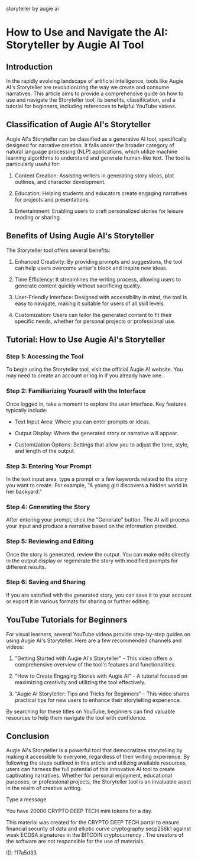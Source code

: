 storyteller by augie ai
# How to Use and Navigate the AI: Storyteller by Augie AI Tool



## Introduction



In the rapidly evolving landscape of artificial intelligence, tools like Augie AI's Storyteller are revolutionizing the way we create and consume narratives. This article aims to provide a comprehensive guide on how to use and navigate the Storyteller tool, its benefits, classification, and a tutorial for beginners, including references to helpful YouTube videos.



## Classification of Augie AI's Storyteller



Augie AI's Storyteller can be classified as a generative AI tool, specifically designed for narrative creation. It falls under the broader category of natural language processing (NLP) applications, which utilize machine learning algorithms to understand and generate human-like text. The tool is particularly useful for:



1. Content Creation: Assisting writers in generating story ideas, plot outlines, and character development.

2. Education: Helping students and educators create engaging narratives for projects and presentations.

3. Entertainment: Enabling users to craft personalized stories for leisure reading or sharing.



## Benefits of Using Augie AI's Storyteller



The Storyteller tool offers several benefits:



1. Enhanced Creativity: By providing prompts and suggestions, the tool can help users overcome writer's block and inspire new ideas.

2. Time Efficiency: It streamlines the writing process, allowing users to generate content quickly without sacrificing quality.

3. User-Friendly Interface: Designed with accessibility in mind, the tool is easy to navigate, making it suitable for users of all skill levels.

4. Customization: Users can tailor the generated content to fit their specific needs, whether for personal projects or professional use.



## Tutorial: How to Use Augie AI's Storyteller



### Step 1: Accessing the Tool



To begin using the Storyteller tool, visit the official Augie AI website. You may need to create an account or log in if you already have one.



### Step 2: Familiarizing Yourself with the Interface



Once logged in, take a moment to explore the user interface. Key features typically include:



- Text Input Area: Where you can enter prompts or ideas.

- Output Display: Where the generated story or narrative will appear.

- Customization Options: Settings that allow you to adjust the tone, style, and length of the output.



### Step 3: Entering Your Prompt



In the text input area, type a prompt or a few keywords related to the story you want to create. For example, "A young girl discovers a hidden world in her backyard."



### Step 4: Generating the Story



After entering your prompt, click the "Generate" button. The AI will process your input and produce a narrative based on the information provided.



### Step 5: Reviewing and Editing



Once the story is generated, review the output. You can make edits directly in the output display or regenerate the story with modified prompts for different results.



### Step 6: Saving and Sharing



If you are satisfied with the generated story, you can save it to your account or export it in various formats for sharing or further editing.



## YouTube Tutorials for Beginners



For visual learners, several YouTube videos provide step-by-step guides on using Augie AI's Storyteller. Here are a few recommended channels and videos:



1. "Getting Started with Augie AI's Storyteller" - This video offers a comprehensive overview of the tool's features and functionalities.

2. "How to Create Engaging Stories with Augie AI" - A tutorial focused on maximizing creativity and utilizing the tool effectively.

3. "Augie AI Storyteller: Tips and Tricks for Beginners" - This video shares practical tips for new users to enhance their storytelling experience.



By searching for these titles on YouTube, beginners can find valuable resources to help them navigate the tool with confidence.



## Conclusion



Augie AI's Storyteller is a powerful tool that democratizes storytelling by making it accessible to everyone, regardless of their writing experience. By following the steps outlined in this article and utilizing available resources, users can harness the full potential of this innovative AI tool to create captivating narratives. Whether for personal enjoyment, educational purposes, or professional projects, the Storyteller tool is an invaluable asset in the realm of creative writing.



Type a message

You have 20000 CRYPTO DEEP TECH mini tokens for a day.


This material was created for the  CRYPTO DEEP TECH portal  to ensure financial security of data and elliptic curve cryptography  secp256k1 against weak ECDSA  signatures   in the  BITCOIN cryptocurrency . The creators of the software are not responsible for the use of materials.

 ID: f17a5d33
